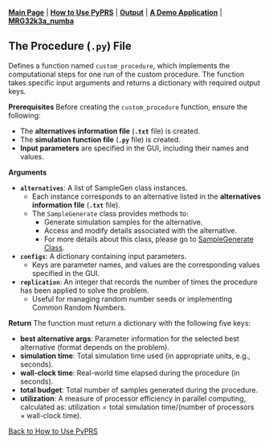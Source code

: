 [**Main Page**](../README.md) | [**How to Use PyPRS**](How%20to%20Use%20PyPRS.md) | [**Output**](Output.md) | [**A Demo Application**](A%20Demo%20Application.md) | [**MRG32k3a_numba**](MRG32k3a_numba.md)

## The Procedure (`.py`) File

Defines a function named `custom_procedure`, which implements the computational steps for one run of the custom procedure. The function takes specific input arguments and returns a dictionary with required output keys.

**Prerequisites**
Before creating the `custom_procedure` function, ensure the following:
- The **alternatives information file** (**`.txt`** file) is created.
- The **simulation function file** (**`.py`** file) is created.
- **Input parameters** are specified in the GUI, including their names and values.

**Arguments**
- **`alternatives`**: A list of SampleGen class instances.
  - Each instance corresponds to an alternative listed in the **alternatives information file** (**`.txt`** file).
  - The ``SampleGenerate`` class provides methods to:
    - Generate simulation samples for the alternative.
    - Access and modify details associated with the alternative.
    - For more details about this class, please go to <a href="SampleGenerate Class.md">SampleGenerate Class</a>.
- **`configs`**: A dictionary containing input parameters.
  - Keys are parameter names, and values are the corresponding values specified in the GUI.
- **`replication`**: An integer that records the number of times the procedure has been applied to solve the problem.
  - Useful for managing random number seeds or implementing Common Random Numbers.

**Return**
The function must return a dictionary with the following five keys:
- **best alternative args**: Parameter information for the selected best alternative (format depends on the problem).
- **simulation time**: Total simulation time used (in appropriate units, e.g., seconds).
- **wall-clock time**: Real-world time elapsed during the procedure (in seconds).
- **total budget**: Total number of samples generated during the procedure.
- **utilization**: A measure of processor efficiency in parallel computing, calculated as:  $\text{utilization}=\text{total simulation time}/(\text{number of processors
}\times \text{wall-clock time})$.






<a href="How to Use PyPRS.md">Back to How to Use PyPRS</a>
